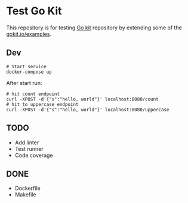 # Test Go Kit

This repository is for testing [Go kit](https://github.com/go-kit/kit) repository by extending some of the [gokit.io/examples](https://gokit.io/examples). 

## Dev
```shell
# Start service
docker-compose up
```

After start run:
```shell
# hit count endpoint
curl -XPOST -d'{"s":"hello, world"}' localhost:8080/count
# hit to uppercase endpoint
curl -XPOST -d'{"s":"hello, world"}' localhost:8080/uppercase

```

## TODO
* Add linter
* Test runner
* Code coverage

## DONE
* Dockerfile
* Makefile
